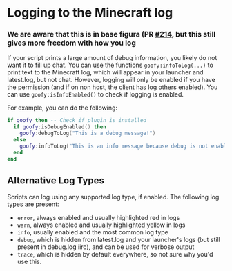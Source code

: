 # Logging to the Minecraft log
### We are aware that this is in base figura (PR [#214](https://github.com/FiguraMC/Figura/pull/214), but this still gives more freedom with how you log

If your script prints a large amount of debug information, you likely do not want it to fill up chat. You can use the functions `goofy:infoToLog(...)` to print text to the Minecraft log, which will appear in your launcher and latest.log, but not chat. However, logging will only be enabled if you have the permission (and if on non host, the client has log others enabled). You can use `goofy:isInfoEnabled()` to check if logging is enabled.

For example, you can do the following:  
```lua
if goofy then -- Check if plugin is installed
  if goofy:isDebugEnabled() then
    goofy:debugToLog("This is a debug message!")
  else
    goofy:infoToLog("This is an info message because debug is not enabled!")
  end
end
```

## Alternative Log Types

Scripts can log using any supported log type, if enabled. The following log types are present:

* `error`, always enabled and usually highlighted red in logs
* `warn`, always enabled and usually highlighted yellow in logs
* `info`, usually enabled and the most common log type
* `debug`, which is hidden from latest.log and your launcher's logs (but still present in debug.log iirc), and can be used for verbose output
* `trace`, which is hidden by default everywhere, so not sure why you'd use this.

